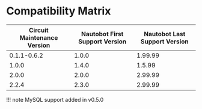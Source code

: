 # Compatibility Matrix

| Circuit Maintenance Version | Nautobot First Support Version | Nautobot Last Support Version |
| ------------- | -------------------- | ------------- |
| 0.1.1-0.6.2   | 1.0.0                | 1.99.99       |
| 1.0.0         | 1.4.0                | 1.5.99        |
| 2.0.0         | 2.0.0                | 2.99.99       |
| 2.2.4         | 2.3.0                | 2.99.99       |

!!! note
    MySQL support added in v0.5.0
